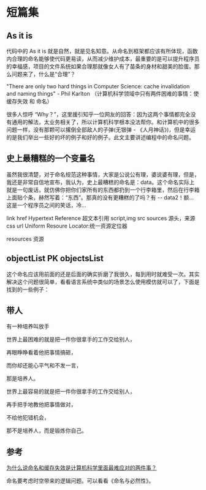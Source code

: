 # 短篇集
 
## As it is

代码中的 As it is 就是自然，就是见名知意。从命名到框架都应该有所体现，函数内合理的命名能够使代码更易读，从而减少维护成本，最重要的是可以提升程序员的幸福感，项目的文件系统如果合理那就像女人有了苗条的身材和甜美的脸蛋。那么问题来了，什么是“合理”？

"There are only two hard things in Computer Science: cache invalidation and naming things" - Phil Karlton
（计算机科学领域中只有两件困难的事情：使缓存失效 和 命名）

很多人惊呼 “Why？”，这里援引知乎一位网友的回答：因为这两个事情都完全没有通用的解法，太业务相关了，所以计算机科学根本没法帮你。和计算机中的很多问题一样，没有那颗可以撂倒全部敌人的子弹(无银弹 - 《人月神话》)，但是幸运的是我们举出一些好的坏的例子和好的例子。此文主要讲述编程中的命名问题。

## 史上最糟糕的一个变量名

虽然我很清楚，对于命名规范这种事情，大家是公说公有理，婆说婆有理，但是，我还是非常自信地宣布，我认为，史上最糟糕的命名是：data。这个命名实际上就是一句废话，就仿佛你把你们家所有的东西都扔到一个行李箱里，然后在行李箱上面贴个条，赫然写着：“东西”。那真的没有更糟糕的了吗？有 -- data2！额... 这是一个程序员之间的笑话，冷...

link href  Hypertext Reference 超文本引用
script,img  src  sources 源头，来源
css url  Uniform Resoure Locator:统一资源定位器

resources 资源

## objectList PK objectsList

这个命名应该用前面的还是后面的确实折磨了我很久，每到用时就难受一次。其实解决这个问题很简单，看看语言系统中类似的场景怎么使用模仿就可以了，下面是找到的一些例子：

## 带人

有一种培养叫放手

世界上最困难的就是把一件你很拿手的工作交给别人，

再眼睁睁看着他把事情搞砸，

而你却还能心平气和不发一言，

那是培养人。


世界上最容易的就是把一件你很拿手的工作交给别人，

再手把手地教他把事情做对，

不给他犯错机会，

那不是培养人，而是锻炼你自己。

## 参考

[为什么说命名和缓存失效是计算机科学里面最难应对的两件事？](http://www.zhihu.com/question/20665684)

命名要考虑时空带来的逻辑问题。可以看看《命名与必然性》。
